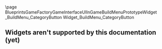\page BlueprintsGameFactoryGameInterfaceUIInGameBuildMenuPrototypeWidget_BuildMenu_CategoryButton Widget_BuildMenu_CategoryButton
## Widgets aren't supported by this documentation (yet)
